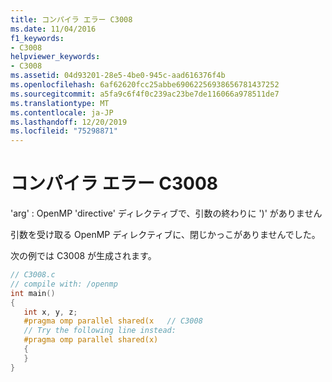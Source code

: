 ```yaml
---
title: コンパイラ エラー C3008
ms.date: 11/04/2016
f1_keywords:
- C3008
helpviewer_keywords:
- C3008
ms.assetid: 04d93201-28e5-4be0-945c-aad616376f4b
ms.openlocfilehash: 6af62620fcc25abbe69062256938656781437252
ms.sourcegitcommit: a5fa9c6f4f0c239ac23be7de116066a978511de7
ms.translationtype: MT
ms.contentlocale: ja-JP
ms.lasthandoff: 12/20/2019
ms.locfileid: "75298871"
---
```

# <a name="compiler-error-c3008"></a>コンパイラ エラー C3008

'arg' : OpenMP 'directive' ディレクティブで、引数の終わりに ')' がありません

引数を受け取る OpenMP ディレクティブに、閉じかっこがありませんでした。

次の例では C3008 が生成されます。

```c
// C3008.c
// compile with: /openmp
int main()
{
   int x, y, z;
   #pragma omp parallel shared(x   // C3008
   // Try the following line instead:
   #pragma omp parallel shared(x)
   {
   }
}
```
